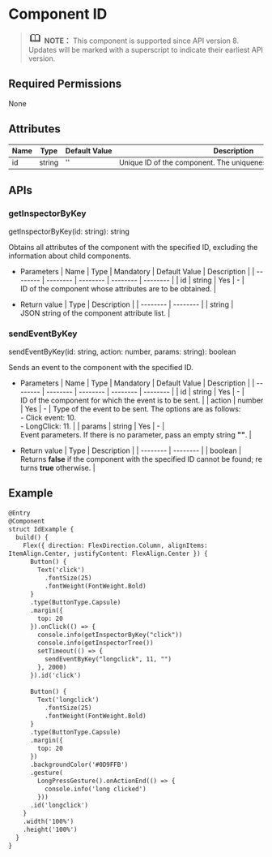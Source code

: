 # Component ID


> ![icon-note.gif](public_sys-resources/icon-note.gif) **NOTE：**
> This component is supported since API version 8. Updates will be marked with a superscript to indicate their earliest API version.


## Required Permissions

None


## Attributes

  | Name | Type | Default&nbsp;Value | Description | 
| -------- | -------- | -------- | -------- |
| id | string | '' | Unique&nbsp;ID&nbsp;of&nbsp;the&nbsp;component.&nbsp;The&nbsp;uniqueness&nbsp;is&nbsp;ensured&nbsp;by&nbsp;the&nbsp;user. | 


## APIs


### getInspectorByKey

getInspectorByKey(id: string): string

Obtains all attributes of the component with the specified ID, excluding the information about child components.

- Parameters
    | Name | Type | Mandatory | Default&nbsp;Value | Description | 
  | -------- | -------- | -------- | -------- | -------- |
  | id | string | Yes | - | ID&nbsp;of&nbsp;the&nbsp;component&nbsp;whose&nbsp;attributes&nbsp;are&nbsp;to&nbsp;be&nbsp;obtained. | 

- Return value
    | Type | Description | 
  | -------- | -------- |
  | string | JSON&nbsp;string&nbsp;of&nbsp;the&nbsp;component&nbsp;attribute&nbsp;list. | 


### sendEventByKey

sendEventByKey(id: string, action: number, params: string): boolean

Sends an event to the component with the specified ID.

- Parameters
    | Name | Type | Mandatory | Default&nbsp;Value | Description | 
  | -------- | -------- | -------- | -------- | -------- |
  | id | string | Yes | - | ID&nbsp;of&nbsp;the&nbsp;component&nbsp;for&nbsp;which&nbsp;the&nbsp;event&nbsp;is&nbsp;to&nbsp;be&nbsp;sent. | 
  | action | number | Yes | - | Type&nbsp;of&nbsp;the&nbsp;event&nbsp;to&nbsp;be&nbsp;sent.&nbsp;The&nbsp;options&nbsp;are&nbsp;as&nbsp;follows:<br/>-&nbsp;Click&nbsp;event:&nbsp;10.<br/>-&nbsp;LongClick:&nbsp;11. | 
  | params | string | Yes | - | Event&nbsp;parameters.&nbsp;If&nbsp;there&nbsp;is&nbsp;no&nbsp;parameter,&nbsp;pass&nbsp;an&nbsp;empty&nbsp;string&nbsp;**""**. | 

- Return value
    | Type | Description | 
  | -------- | -------- |
  | boolean | Returns&nbsp;**false**&nbsp;if&nbsp;the&nbsp;component&nbsp;with&nbsp;the&nbsp;specified&nbsp;ID&nbsp;cannot&nbsp;be&nbsp;found;&nbsp;returns&nbsp;**true**&nbsp;otherwise. | 


## Example

  
```
@Entry
@Component
struct IdExample {
  build() {
    Flex({ direction: FlexDirection.Column, alignItems: ItemAlign.Center, justifyContent: FlexAlign.Center }) {
      Button() {
        Text('click')
          .fontSize(25)
          .fontWeight(FontWeight.Bold)
      }
      .type(ButtonType.Capsule)
      .margin({
        top: 20
      }).onClick(() => {
        console.info(getInspectorByKey("click"))
        console.info(getInspectorTree())
        setTimeout(() => {
          sendEventByKey("longclick", 11, "")
        }, 2000)
      }).id('click')

      Button() {
        Text('longclick')
          .fontSize(25)
          .fontWeight(FontWeight.Bold)
      }
      .type(ButtonType.Capsule)
      .margin({
        top: 20
      })
      .backgroundColor('#0D9FFB')
      .gesture(
        LongPressGesture().onActionEnd(() => {
          console.info('long clicked')
        }))
      .id('longclick')
    }
    .width('100%')
    .height('100%')
  }
}
```
